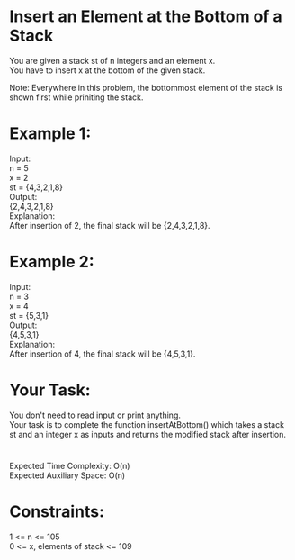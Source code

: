 # Insert an Element at the Bottom of a Stack

You are given a stack st of n integers and an element x.  
You have to insert x at the bottom of the given stack.  
  
Note: Everywhere in this problem, the bottommost element of the stack is shown first while priniting the stack.

# Example 1:
Input:  
n = 5  
x = 2  
st = {4,3,2,1,8}  
Output:  
{2,4,3,2,1,8}  
Explanation:  
After insertion of 2, the final stack will be {2,4,3,2,1,8}.

# Example 2:
Input:  
n = 3  
x = 4  
st = {5,3,1}  
Output:  
{4,5,3,1}  
Explanation:  
After insertion of 4, the final stack will be {4,5,3,1}.  

# Your Task:
You don't need to read input or print anything.  
Your task is to complete the function insertAtBottom() which takes a stack st and an integer x as inputs and returns the modified stack after insertion.

#
Expected Time Complexity: O(n)  
Expected Auxiliary Space: O(n)

# Constraints:
1 <= n <= 105  
0 <= x, elements of stack <= 109